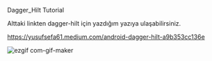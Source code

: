Dagger_Hilt Tutorial 

Alttaki linkten dagger-hilt için yazdığım yazıya ulaşabilirsiniz.

https://yusufsefa61.medium.com/android-dagger-hilt-a9b353cc136e

![ezgif com-gif-maker](https://user-images.githubusercontent.com/52718099/110809791-489ebd00-8296-11eb-8d24-1787adacf81c.gif)
